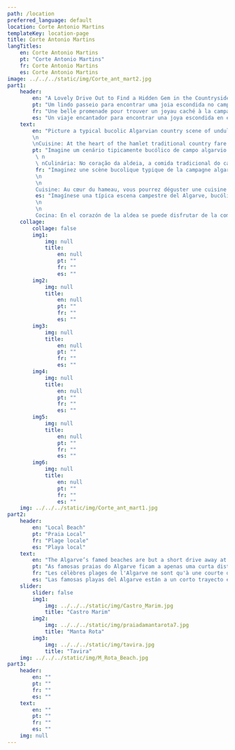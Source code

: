 ```yaml
---
path: /location
preferred_language: default
location: Corte Antonio Martins
templateKey: location-page
title: Corte Antonio Martins
langTitles:
    en: Corte Antonio Martins
    pt: "Corte Antonio Martins"
    fr: Corte Antonio Martins
    es: Corte Antonio Martins
image: ../../../static/img/Corte_ant_mart2.jpg
part1: 
    header: 
        en: "A Lovely Drive Out to Find a Hidden Gem in the Countryside…"
        pt: "Um lindo passeio para encontrar uma joia escondida no campo ..."
        fr: "Une belle promenade pour trouver un joyau caché à la campagne…"
        es: "Un viaje encantador para encontrar una joya escondida en el campo ..."
    text: 
        en: "Picture a typical bucolic Algarvian country scene of undulating hills populated with cork oak, olive and carob, of small holders tending their crops under sunny blue skies and Corte Antonio Martins comes to mind. In deep country, this small hamlet is an idyllic rural retreat, off the beaten track and truly authentic.
        \n
        \nCuisine: At the heart of the hamlet traditional country fare can be enjoyed at hospitable Casa Fernanda, while discover other country eateries nearby in the surrounding hills and for gastronomic delights, head to Monte Rei Golf for Michelin Star excellence."
        pt: "Imagine um cenário tipicamente bucólico de campo algarvio de colinas ondulantes povoadas de sobreiros, oliveiras e alfarrobeiras, de pequenos proprietários a cuidar das suas colheitas sob um céu azul solarengo e Corte Antonio Martins vem à mente. No interior, esta pequena aldeia é um retiro rural idílico, fora dos caminhos conhecidos e verdadeiramente autêntico.
         \ n
         \ nCulinária: No coração da aldeia, a comida tradicional do campo pode ser apreciada na hospitaleira Casa Fernanda, enquanto descobre outros restaurantes country nas colinas circundantes e para delícias gastronómicas, dirija-se ao Monte Rei Golf com a excelência de uma estrela Michelin."
         fr: "Imaginez une scène bucolique typique de la campagne algarvienne de collines ondulantes peuplées de chênes-lièges, d'oliviers et de caroubiers, de petits exploitants s'occupant de leurs cultures sous un ciel bleu ensoleillé et Corte Antonio Martins vient à l'esprit. En pleine campagne, ce petit hameau est une retraite rurale idyllique, hors des sentiers battus et vraiment authentique.
         \n
         \n
         Cuisine: Au cœur du hameau, vous pourrez déguster une cuisine traditionnelle de campagne dans l'hospitalité Casa Fernanda, tout en découvrant d'autres restaurants de campagne à proximité dans les collines environnantes et pour des délices gastronomiques, rendez-vous au Monte Rei Golf pour l'excellence étoilée Michelin."
         es: "Imagínese una típica escena campestre del Algarve, bucólica, de colinas onduladas pobladas de alcornoques, olivos y algarrobos, de pequeños agricultores que cuidan sus cultivos bajo un cielo azul soleado y Corte Antonio Martins me viene a la mente. En el campo profundo, esta pequeña aldea es un refugio rural idílico, fuera de los caminos trillados y verdaderamente auténtico.
         \n
         \n
         Cocina: En el corazón de la aldea se puede disfrutar de la comida tradicional del campo en la hospitalaria Casa Fernanda, mientras descubre otros restaurantes rurales cercanos en las colinas circundantes y para delicias gastronómicas, diríjase a Monte Rei Golf por la excelencia de la estrella Michelin."
    collage:
        collage: false
        img1: 
            img: null
            title: 
                en: null
                pt: ""
                fr: ""
                es: ""
        img2: 
            img: null
            title: 
                en: null
                pt: ""
                fr: ""
                es: ""
        img3: 
            img: null
            title: 
                en: null
                pt: ""
                fr: ""
                es: ""
        img4: 
            img: null
            title: 
                en: null
                pt: ""
                fr: ""
                es: ""
        img5: 
            img: null
            title: 
                en: null
                pt: ""
                fr: ""
                es: ""
        img6: 
            img: null
            title: 
                en: null
                pt: ""
                fr: ""
                es: ""
    img: ../../../static/img/Corte_ant_mart1.jpg
part2:
    header: 
        en: "Local Beach"
        pt: "Praia Local"
        fr: "Plage locale"
        es: "Playa local"
    text: 
        en: "The Algarve’s famed beaches are but a short drive away at Manta Rota and Altura where long stretches of golden sands can be enjoyed by young and old"
        pt: "As famosas praias do Algarve ficam a apenas uma curta distância de Manta Rota e Altura, onde longos trechos de areias douradas podem ser apreciados por jovens e idosos"
        fr: "Les célèbres plages de l'Algarve ne sont qu'à une courte distance en voiture de Manta Rota et Altura, où de longues étendues de sable doré peuvent être appréciées par les jeunes et les moins jeunes."
        es: "Las famosas playas del Algarve están a un corto trayecto en coche en Manta Rota y Altura, donde jóvenes y mayores pueden disfrutar de largas extensiones de arenas doradas."
    slider:
        slider: false
        img1: 
            img: ../../../static/img/Castro_Marim.jpg
            title: "Castro Marim"
        img2: 
            img: ../../../static/img/praiadamantarota7.jpg
            title: "Manta Rota"
        img3: 
            img: ../../../static/img/tavira.jpg
            title: "Tavira"
    img: ../../../static/img/M_Rota_Beach.jpg
part3:
    header: 
        en: ""
        pt: ""
        fr: ""
        es: ""
    text: 
        en: ""
        pt: ""
        fr: ""
        es: ""
    img: null
---
```

